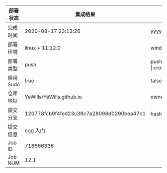 部署状态 | 集成结果 | 参考值
---|---|---
完成时间 | 2020-08-17 23:13:26 | yyyy-mm-dd hh:mm:ss
部署环境 | linux + 11.12.0 | window \| linux + stable
部署类型 | push | push \| pull_request \| api \| cron
启用Sudo | true | false \| true
仓库地址 | YeWills/YeWills.github.io | owner_name/repo_name
提交分支 | 120778fcb9f4fed23c38c7a28098d0290bea47c1 | hash 16位
提交信息 | egg 入门 |
Job ID   | 718666336 |
Job NUM  | 12.1 |
